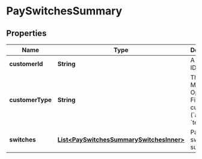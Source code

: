 

# PaySwitchesSummary


## Properties

| Name | Type | Description | Notes |
|------------ | ------------- | ------------- | -------------|
|**customerId** | **String** | A customer ID |  |
|**customerType** | **String** | The type of Mastercard Open Finance customer (&#x60;active&#x60; or &#x60;testing&#x60;) |  |
|**switches** | [**List&lt;PaySwitchesSummarySwitchesInner&gt;**](PaySwitchesSummarySwitchesInner.md) | Pay switches summary |  [optional] |



